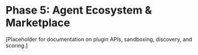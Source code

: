 # Phase 5: Agent Ecosystem & Marketplace

[Placeholder for documentation on plugin APIs, sandboxing, discovery, and scoring.]
